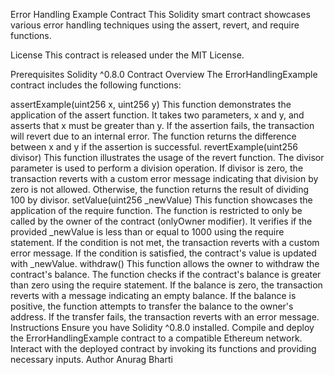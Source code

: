 Error Handling Example Contract
This Solidity smart contract showcases various error handling techniques using the assert, revert, and require functions.

License
This contract is released under the MIT License.

Prerequisites
Solidity ^0.8.0
Contract Overview
The ErrorHandlingExample contract includes the following functions:

assertExample(uint256 x, uint256 y)
This function demonstrates the application of the assert function.
It takes two parameters, x and y, and asserts that x must be greater than y.
If the assertion fails, the transaction will revert due to an internal error.
The function returns the difference between x and y if the assertion is successful.
revertExample(uint256 divisor)
This function illustrates the usage of the revert function.
The divisor parameter is used to perform a division operation.
If divisor is zero, the transaction reverts with a custom error message indicating that division by zero is not allowed.
Otherwise, the function returns the result of dividing 100 by divisor.
setValue(uint256 _newValue)
This function showcases the application of the require function.
The function is restricted to only be called by the owner of the contract (onlyOwner modifier).
It verifies if the provided _newValue is less than or equal to 1000 using the require statement.
If the condition is not met, the transaction reverts with a custom error message.
If the condition is satisfied, the contract's value is updated with _newValue.
withdraw()
This function allows the owner to withdraw the contract's balance.
The function checks if the contract's balance is greater than zero using the require statement.
If the balance is zero, the transaction reverts with a message indicating an empty balance.
If the balance is positive, the function attempts to transfer the balance to the owner's address.
If the transfer fails, the transaction reverts with an error message.
Instructions
Ensure you have Solidity ^0.8.0 installed.
Compile and deploy the ErrorHandlingExample contract to a compatible Ethereum network.
Interact with the deployed contract by invoking its functions and providing necessary inputs.
Author
Anurag Bharti
